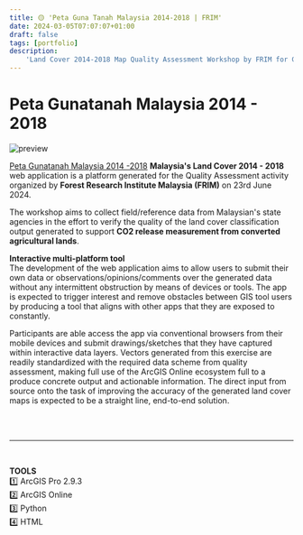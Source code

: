 ```yaml
---
title: 🟡 'Peta Guna Tanah Malaysia 2014-2018 | FRIM'
date: 2024-03-05T07:07:07+01:00
draft: false
tags: [portfolio]
description: 
    'Land Cover 2014-2018 Map Quality Assessment Workshop by FRIM for GHG emission quantification.'
---
```

# Peta Gunatanah Malaysia 2014 - 2018

![preview](/image/blog/frim2023_01.jpg) 

[Peta Gunatanah Malaysia 2014 -2018](https://arcg.is/HSbDL0) **Malaysia's Land Cover 2014 - 2018** web application is a platform generated for the Quality Assessment activity organized by **Forest Research Institute Malaysia (FRIM)** on 23rd June 2024.

The workshop aims to collect field/reference data from Malaysian's state agencies in the effort to verify the quality of the land cover classification output generated to support **CO2 release measurement from converted agricultural lands**. 

**Interactive multi-platform tool**  \
The development of the web application aims to allow users to submit their own data or observations/opinions/comments over the generated data without any intermittent obstruction by means of devices or tools. The app is expected to trigger interest and remove obstacles between GIS tool users by producing a tool that aligns with other apps that they are exposed to constantly.

Participants are able access the app via conventional browsers from their mobile devices and submit drawings/sketches that they have captured within interactive data layers. Vectors generated from this exercise are readily standardized with the required data scheme from quality assessment, making full use of the ArcGIS Online ecosystem full to a produce concrete output and actionable information. The direct input from source onto the task of improving the accuracy of the generated land cover maps is expected to be a straight line, end-to-end solution. 

\
&nbsp;
&nbsp;
_______________________________________________________________________________________________
&nbsp;

**TOOLS** \
1️⃣ ArcGIS Pro 2.9.3 \
2️⃣ ArcGIS Online \
3️⃣ Python \
4️⃣ HTML

&nbsp;

